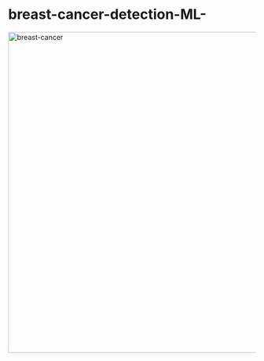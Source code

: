 # breast-cancer-detection-ML-
<img width="654" alt="breast-cancer" src="https://github.com/user-attachments/assets/ff4846fe-9405-42f8-a135-53aa2a410c99" />
